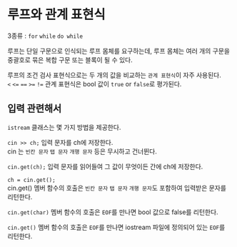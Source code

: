 # 루프와 관계 표현식

3종류 : `for` `while` `do while`

루프는 단일 구문으로 인식되는 루프 몸체를 요구하는데, 루프 몸체는 여러 개의 구문을 중괄호로 묶은 복합 구문 또는 블록이 될 수 있다.

루프의 조건 검사 표현식으로는 두 개의 값을 비교하는 `관계 표현식`이 자주 사용된다. <br>
`<` `<=` `==` `>=` `!=` 관계 표현식은 bool 값이 `true` or `false`로 평가된다.

## 입력 관련해서
`istream` 클래스는 몇 가지 방법을 제공한다.

`cin >> ch;` 입력 문자를 ch에 저장한다. <br>
cin 는 `빈칸 문자` `탭 문자` `개행 문자` 등은 무시하고 건너뛴다.

`cin.get(ch);` 입력 문자를 읽어들여 그 값이 무엇이든 간에 ch에 저장한다.

`ch = cin.get();` <br>
cin.get() 멤버 함수의 호출은 `빈칸 문자` `탭 문자` `개행 문자`도 포함하여 입력받은 문자를 리턴한다.

`cin.get(char)` 멤버 함수의 호출은 `EOF`를 만나면 bool 값으로 false를 리턴한다.

`cin.get()` 멤버 함수의 호출은 `EOF`를 만나면 iostream 파일에 정의되어 있는 `EOF`를 리턴한다.

